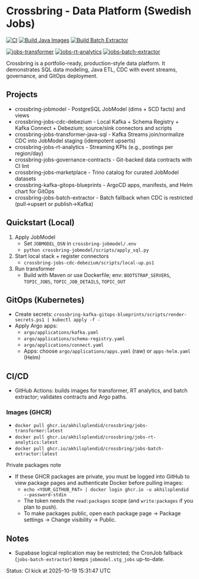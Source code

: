 # Crossbring - Data Platform (Swedish Jobs)

[![CI](https://github.com/akhilsplendid/crossbring/actions/workflows/ci.yml/badge.svg)](https://github.com/akhilsplendid/crossbring/actions/workflows/ci.yml)
[![Build Java Images](https://github.com/akhilsplendid/crossbring/actions/workflows/build-java-images.yml/badge.svg)](https://github.com/akhilsplendid/crossbring/actions/workflows/build-java-images.yml)
[![Build Batch Extractor](https://github.com/akhilsplendid/crossbring/actions/workflows/build-batch-extractor.yml/badge.svg)](https://github.com/akhilsplendid/crossbring/actions/workflows/build-batch-extractor.yml)

[![jobs-transformer](https://img.shields.io/badge/ghcr.io%2Fakhilsplendid%2Fcrossbring%2Fjobs--transformer-latest-blue?logo=github)](https://github.com/users/akhilsplendid/packages/container/package/crossbring%2Fjobs-transformer)
[![jobs-rt-analytics](https://img.shields.io/badge/ghcr.io%2Fakhilsplendid%2Fcrossbring%2Fjobs--rt--analytics-latest-blue?logo=github)](https://github.com/users/akhilsplendid/packages/container/package/crossbring%2Fjobs-rt-analytics)
[![jobs-batch-extractor](https://img.shields.io/badge/ghcr.io%2Fakhilsplendid%2Fcrossbring%2Fjobs--batch--extractor-latest-blue?logo=github)](https://github.com/users/akhilsplendid/packages/container/package/crossbring%2Fjobs-batch-extractor)

Crossbring is a portfolio-ready, production-style data platform. It demonstrates SQL data modeling, Java ETL, CDC with event streams, governance, and GitOps deployment.

## Projects
- crossbring-jobmodel - PostgreSQL JobModel (dims + SCD facts) and views
- crossbring-jobs-cdc-debezium - Local Kafka + Schema Registry + Kafka Connect + Debezium; source/sink connectors and scripts
- crossbring-jobs-transformer-java-sql - Kafka Streams join/normalize CDC into JobModel staging (idempotent upserts)
- crossbring-jobs-rt-analytics - Streaming KPIs (e.g., postings per region/day)
- crossbring-jobs-governance-contracts - Git-backed data contracts with CI lint
- crossbring-jobs-marketplace - Trino catalog for curated JobModel datasets
- crossbring-kafka-gitops-blueprints - ArgoCD apps, manifests, and Helm chart for GitOps
- crossbring-jobs-batch-extractor - Batch fallback when CDC is restricted (pull->upsert or publish->Kafka)

## Quickstart (Local)
1) Apply JobModel
   - Set `JOBMODEL_DSN` in `crossbring-jobmodel/.env`
   - `python crossbring-jobmodel/scripts/apply_sql.py`
2) Start local stack + register connectors
   - `crossbring-jobs-cdc-debezium/scripts/local-up.ps1`
3) Run transformer
   - Build with Maven or use Dockerfile; env: `BOOTSTRAP_SERVERS`, `TOPIC_JOBS`, `TOPIC_JOB_DETAILS`, `TOPIC_OUT`

## GitOps (Kubernetes)
- Create secrets: `crossbring-kafka-gitops-blueprints/scripts/render-secrets.ps1 | kubectl apply -f -`
- Apply Argo apps:
  - `argo/applications/kafka.yaml`
  - `argo/applications/schema-registry.yaml`
  - `argo/applications/connect.yaml`
  - Apps: choose `argo/applications/apps.yaml` (raw) or `apps-helm.yaml` (Helm)

## CI/CD
- GitHub Actions: builds images for transformer, RT analytics, and batch extractor; validates contracts and Argo paths.

### Images (GHCR)
- `docker pull ghcr.io/akhilsplendid/crossbring/jobs-transformer:latest`
- `docker pull ghcr.io/akhilsplendid/crossbring/jobs-rt-analytics:latest`
- `docker pull ghcr.io/akhilsplendid/crossbring/jobs-batch-extractor:latest`

Private packages note
- If these GHCR packages are private, you must be logged into GitHub to view package pages and authenticate Docker before pulling images:
  - `echo <YOUR_GITHUB_PAT> | docker login ghcr.io -u akhilsplendid --password-stdin`
  - The token needs the `read:packages` scope (and `write:packages` if you plan to push).
  - To make packages public, open each package page → Package settings → Change visibility → Public.

## Notes
- Supabase logical replication may be restricted; the CronJob fallback (`jobs-batch-extractor`) keeps `jobmodel.stg_jobs` up-to-date.

Status: CI kick at 2025-10-19 15:31:47 UTC
